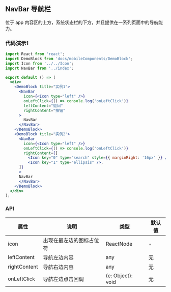 ## NavBar 导航栏
位于 app 内容区的上方，系统状态栏的下方，并且提供在一系列页面中的导航能力。

### 代码演示1
```jsx
import React from 'react';
import DemoBlock from 'docs/mobileComponents/DemoBlock';
import Icon from '../../Icon';
import NavBar from '../index';

export default () => (
  <div>
    <DemoBlock title="实例1">
      <NavBar
        icon={<Icon type="left" />}
        onLeftClick={() => console.log('onLeftClick')}
        leftContent="返回"
        rightContent="按钮"
      >
        NavBar
      </NavBar>
    </DemoBlock>
    <DemoBlock title="实例2">
      <NavBar
        icon={<Icon type="left" />}
        onLeftClick={() => console.log('onLeftClick')}
        rightContent={[
          <Icon key="0" type="search" style={{ marginRight: '16px' }} />,
          <Icon key="1" type="ellipsis" />,
      ]}
      >
      NavBar
      </NavBar>
    </DemoBlock>
  </div>
);
```

### API

属性 | 说明 | 类型 | 默认值
----|-----|------|------
| icon   | 出现在最左边的图标占位符  | ReactNode |  - |
| leftContent   | 导航左边内容      | any |    无  |
| rightContent   | 导航右边内容      | any |    无  |
| onLeftClick   | 导航左边点击回调      | (e: Object): void |    无  |
